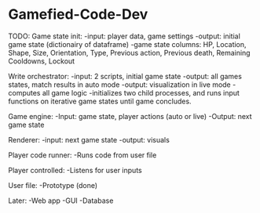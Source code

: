 # Gamefied-Code-Dev

TODO:
Game state init:
-input: player data, game settings
-output: initial game state (dictionairy of dataframe)
-game state columns: HP, Location, Shape, Size, Orientation, Type, Previous action, Previous death, Remaining Cooldowns, Lockout

Write orchestrator:
-input: 2 scripts, initial game state
-output: all games states, match results in auto mode
-output: visualization in live mode
-computes all game logic
-initializes two child processes, and runs input functions on iterative game states until game concludes.

Game engine:
-Input: game state, player actions (auto or live)
-Output: next game state

Renderer:
-input: next game state
-output: visuals

Player code runner:
-Runs code from user file

Player controlled:
-Listens for user inputs

User file:
-Prototype (done)

Later:
-Web app
-GUI
-Database
